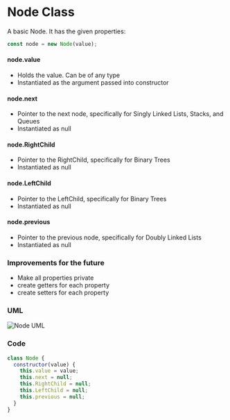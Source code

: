 # Node Class

A basic Node. It has the given properties:

```js
const node = new Node(value);
```

#### node.value

- Holds the value. Can be of any type
- Instantiated as the argument passed into constructor

#### node.next

- Pointer to the next node, specifically for Singly Linked Lists, Stacks, and
  Queues
- Instantiated as null

#### node.RightChild

- Pointer to the RightChild, specifically for Binary Trees
- Instantiated as null

#### node.LeftChild

- Pointer to the LeftChild, specifically for Binary Trees
- Instantiated as null

#### node.previous

- Pointer to the previous node, specifically for Doubly Linked Lists
- Instantiated as null

### Improvements for the future

- Make all properties private
- create getters for each property
- create setters for each property

### UML

![Node UML](../../assets/node.jpg)

### Code

```js
class Node {
  constructor(value) {
    this.value = value;
    this.next = null;
    this.RightChild = null;
    this.LeftChild = null;
    this.previous = null;
  }
}
```
